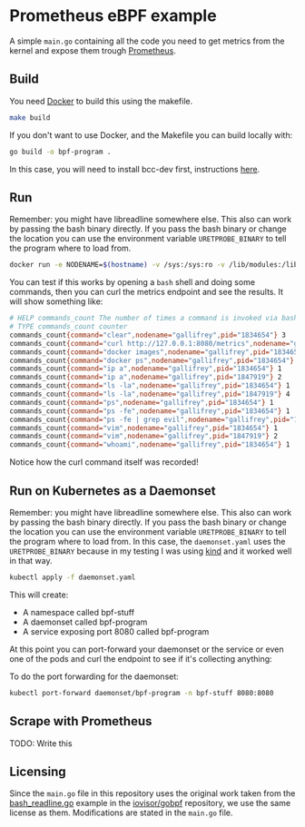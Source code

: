 # Prometheus eBPF example

A simple `main.go` containing all the code you need to get metrics from the kernel and expose them trough [Prometheus](https://prometheus.io/).


## Build

You need [Docker](https://docs.docker.com/install/) to build this using the makefile.

```bash
make build
```

If you don't want to use Docker, and the Makefile you can build locally with:


```bash
go build -o bpf-program .
```

In this case, you will need to install bcc-dev first, instructions [here](https://github.com/iovisor/bcc/blob/master/INSTALL.md).

## Run

Remember: you might have libreadline somewhere else. This also can work by passing the bash binary directly. If you pass the bash binary or change
the location you can use the environment variable `URETPROBE_BINARY` to tell the program where to load from.

```bash
docker run -e NODENAME=$(hostname) -v /sys:/sys:ro -v /lib/modules:/lib/modules:ro --privileged -v /lib/libreadline.so:/host/lib/libreadline.so:ro -p 8080:8080 -it docker.io/bpftools/prometheus-ebpf-example:latest
```

You can test if this works by opening a `bash` shell and doing some commands, then you can curl
the metrics endpoint and see the results. It will show something like:

```bash
# HELP commands_count The number of times a command is invoked via bash
# TYPE commands_count counter
commands_count{command="clear",nodename="gallifrey",pid="1834654"} 3
commands_count{command="curl http://127.0.0.1:8080/metrics",nodename="gallifrey",pid="1847919"} 1
commands_count{command="docker images",nodename="gallifrey",pid="1834654"} 1
commands_count{command="docker ps",nodename="gallifrey",pid="1834654"} 1
commands_count{command="ip a",nodename="gallifrey",pid="1834654"} 1
commands_count{command="ip a",nodename="gallifrey",pid="1847919"} 2
commands_count{command="ls -la",nodename="gallifrey",pid="1834654"} 1
commands_count{command="ls -la",nodename="gallifrey",pid="1847919"} 4
commands_count{command="ps",nodename="gallifrey",pid="1834654"} 1
commands_count{command="ps -fe",nodename="gallifrey",pid="1834654"} 1
commands_count{command="ps -fe | grep evil",nodename="gallifrey",pid="1834654"} 1
commands_count{command="vim",nodename="gallifrey",pid="1834654"} 1
commands_count{command="vim",nodename="gallifrey",pid="1847919"} 2
commands_count{command="whoami",nodename="gallifrey",pid="1834654"} 1
```

Notice how the curl command itself was recorded!

## Run on Kubernetes as a Daemonset

Remember: you might have libreadline somewhere else. This also can work by passing the bash binary directly. If you pass the bash binary or change
the location you can use the environment variable `URETPROBE_BINARY` to tell the program where to load from.
In this case, the `daemonset.yaml` uses the `URETPROBE_BINARY` because in my testing I was using [kind](https://github.com/kubernetes-sigs/kind) and it worked well in that way.


```bash
kubectl apply -f daemonset.yaml
```

This will create:
- A namespace called bpf-stuff
- A daemonset called bpf-program
- A service exposing port 8080 called bpf-program


At this point you can port-forward your daemonset or the service or even one of the pods
and curl the endpoint to see if it's collecting anything:

To do the port forwarding for the daemonset:

```bash
kubectl port-forward daemonset/bpf-program -n bpf-stuff 8080:8080
```


## Scrape with Prometheus

TODO: Write this

## Licensing

Since the `main.go` file in this repository uses the original work taken from the [bash_readline.go](https://github.com/iovisor/gobpf/blob/master/examples/bcc/bash_readline/bash_readline.go)
example in the [iovisor/gobpf](https://github.com/iovisor/gobpf) repository, we use the same license as them.
Modifications are stated in the `main.go` file.
